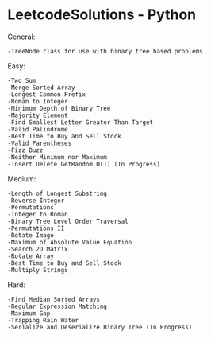 # LeetcodeSolutions - Python
  
  
  General:
  
    -TreeNode class for use with binary tree based problems
  
  Easy:
    
    -Two Sum
    -Merge Sorted Array
    -Longest Common Prefix
    -Roman to Integer
    -Minimum Depth of Binary Tree
    -Majority Element
    -Find Smallest Letter Greater Than Target
    -Valid Palindrome
    -Best Time to Buy and Sell Stock
    -Valid Parentheses
    -Fizz Buzz
    -Neither Minimum nor Maximum
    -Insert Delete GetRandom O(1) (In Progress)
    
  Medium:
    
    -Length of Longest Substring
    -Reverse Integer
    -Permutations
    -Integer to Roman
    -Binary Tree Level Order Traversal
    -Permutations II
    -Rotate Image
    -Maximum of Absolute Value Equation
    -Search 2D Matrix
    -Rotate Array
    -Best Time to Buy and Sell Stock
    -Multiply Strings
    
  Hard:
  
    -Find Median Sorted Arrays
    -Regular Expression Matching
    -Maximum Gap
    -Trapping Rain Water
    -Serialize and Deserialize Binary Tree (In Progress)
